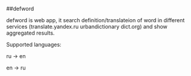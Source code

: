 ##defword

defword is web app, it search definition/translateion of word in different
services (translate.yandex.ru urbandictionary dict.org) and show aggregated results.

Supported languages:

ru -> en

en -> ru